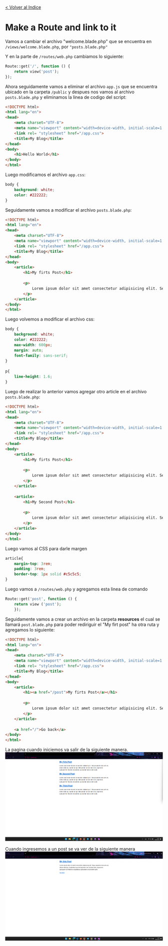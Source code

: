 [< Volver al Indice](/readme.md)

# Make a Route and link to it

Vamos a cambiar el archivo "welcome.blade.php" que se encuentra en `/views/welcome.blade.php`, por `"posts.blade.php"`

Y en la parte de `/routes/web.php` cambiamos lo siguiente:

```php
Route::get('/', function () {
    return view('post');
});
```

Ahora seguidamente vamos a eliminar el archivo `app.js` que se encuentra ubicado en la carpeta `/public` y despues nos vamos al archivo `posts.blade.php` y eliminamos la linea de codigo del script:

```html
<!DOCTYPE html>
<html lang="en">
<head>
    <meta charset="UTF-8">
    <meta name="viewport" content="width=device-width, initial-scale=1.0">
    <link rel= "stylesheet" href="/app.css">
    <title>My Blog</title>
</head>
<body>
    <h1>Hello World</h1>
</body>
</html>
```

Luego modificamos el archivo `app.css`:

```css
body {
    background: white;
    color: #222222;
}
```

Seguidamente vamos a modificar el archivo `posts.blade.php`:

```html
<!DOCTYPE html>
<html lang="en">
<head>
    <meta charset="UTF-8">
    <meta name="viewport" content="width=device-width, initial-scale=1.0">
    <link rel= "stylesheet" href="/app.css">
    <title>My Blog</title>
</head>
<body>
    <article>
        <h1>My firts Post</h1>

        <p>
            Lorem ipsum dolor sit amet consectetur adipisicing elit. Sequi sapiente nesciunt iure, dolore delectus, laudantium qui nihil aperiam cum incidunt odio, asperiores quisquam hic! Maxime voluptatibus quibusdam sit provident optio.
        </p>
    </article>
</body>
</html>
```

Luego volvemos a modificar el archivo css:

```css
body {
    background: white;
    color: #222222;
    max-width: 600px;
    margin: auto;
    font-family: sans-serif;
}

p{
    line-height: 1.6;
}
```

Luego de realizar lo anterior vamos agregar otro article en el archivo `posts.blade.php`:

```html
<!DOCTYPE html>
<html lang="en">
<head>
    <meta charset="UTF-8">
    <meta name="viewport" content="width=device-width, initial-scale=1.0">
    <link rel= "stylesheet" href="/app.css">
    <title>My Blog</title>
</head>
<body>
    <article>
        <h1>My firts Post</h1>

        <p>
            Lorem ipsum dolor sit amet consectetur adipisicing elit. Sequi sapiente nesciunt iure, dolore delectus, laudantium qui nihil aperiam cum incidunt odio, asperiores quisquam hic! Maxime voluptatibus quibusdam sit provident optio.
        </p>
    </article>

    <article>
        <h1>My Second Post</h1>

        <p>
            Lorem ipsum dolor sit amet consectetur adipisicing elit. Sequi sapiente nesciunt iure, dolore delectus, laudantium qui nihil aperiam cum incidunt odio, asperiores quisquam hic! Maxime voluptatibus quibusdam sit provident optio.
        </p>
    </article>
</body>
</html>
```

Luego vamos al CSS para darle margen

```css
article{
    margin-top: 3rem;
    padding: 3rem;
    border-top: 1px solid #c5c5c5; 
}
```

Luego vamos a `/routes/web.php` y agregamos esta linea de comando

```php
Route::get('post', function () {
    return view ('post');
    });
```

Seguidamente vamos a crear un archivo en la carpeta **resources** el cual se llamará `post.blade.php` para poder rediriguir el "My firt post" ha otra ruta y agregamos lo siguiente:

```html
<!DOCTYPE html>
<html lang="en">
<head>
    <meta charset="UTF-8">
    <meta name="viewport" content="width=device-width, initial-scale=1.0">
    <link rel= "stylesheet" href="/app.css">
    <title>My Blog</title>
</head>
<body>
    <article>
        <h1><a href="/post">My firts Post</a></h1>

        <p>
            Lorem ipsum dolor sit amet consectetur adipisicing elit. Sequi sapiente nesciunt iure, dolore delectus, laudantium qui nihil aperiam cum incidunt odio, asperiores quisquam hic! Maxime voluptatibus quibusdam sit provident optio.
        </p>
    </article>

    <a href="/">Go back</a>
</body>
</html>
```

La pagina cuando iniciemos va salir de la siguiente manera.
![Vista Inicial](images/7.2%20posts.png)

Cuando ingresemos a un post se va ver de la siguiente manera
![Vista Inicial](images/7.2%20post.png)